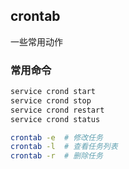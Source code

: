 crontab
---
一些常用动作

### 常用命令
```sh
service crond start
service crond stop
service crond restart
service crond status
```

```sh
crontab -e  # 修改任务
crontab -l  # 查看任务列表
crontab -r  # 删除任务
```
